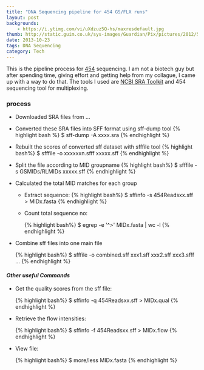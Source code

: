```yaml
---
title: "DNA Sequencing pipeline for 454 GS/FLX runs"
layout: post
backgrounds:
    - https://i.ytimg.com/vi/uXdzuz5Q-hs/maxresdefault.jpg
thumb: http://static.guim.co.uk/sys-images/Guardian/Pix/pictures/2012/5/23/1337785710805/DNA-sequence-008.jpg
date: 2013-10-23
tags: DNA Sequencing
category: Tech
---
```


This is the pipeline process for <a href="https://en.wikipedia.org/wiki/454_Life_Sciences" page="_blank">454</a> sequencing. I am not a biotech guy but after spending time, giving effort and getting help from my collague, I came up with a way to do that.  The tools I used are <a href="http://trace.ncbi.nlm.nih.gov/Traces/sra/sra.cgi?view=software" page="_blank">NCBI SRA Toolkit</a> and 454 sequencing tool for multiplexing. 

### process

* Downloaded SRA files from  …

* Converted these SRA files into SFF format using sff-dump tool
    {% highlight bash %}
    	$ sff-dump -A xxxx.sra
    {% endhighlight %}

* Rebuilt the scores of converted sff dataset with sfffile tool
    {% highlight  bash%}
    	$ sfffile -o xxxxxxn.sfff xxxxx.sff
    {% endhighlight %}

* Split the file according to MID groupname
    {% highlight  bash%}
    	$ sfffile -s GSMIDs/RLMIDs xxxxx.sff
    {% endhighlight %}

* Calculated the total MID matches for each group
    * Extract sequence: 
		{% highlight  bash%}
		 $ sffinfo -s 454Readsxx.sff > MIDx.fasta
		{% endhighlight %}
        
	*  Count total sequence no:  		
	
    	{% highlight  bash%}
		 $ egrep -e '^>'  MIDx.fasta | wc -l
		{% endhighlight %}
		
* Combine sff files into one main file

    {% highlight  bash%}
	$ sfffile -o combined.sff xxx1.sff xxx2.sff xxx3.sfff ...
	{% endhighlight %}


#### *Other useful Commands*

* Get the quality scores from the sff file:
	
    {% highlight  bash%}
	$ sffinfo -q 454Readsxx.sff > MIDx.qual
	{% endhighlight %}

* Retrieve the flow intensities:
	
    {% highlight  bash%}
	$ sffinfo -f 454Readsxx.sff > MIDx.flow
	{% endhighlight %}

* View file: 
	
    {% highlight  bash%}
	$ more/less MIDx.fasta
	{% endhighlight %}


